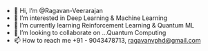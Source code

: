- 👋 Hi, I’m @Ragavan-Veerarajan
- 👀 I’m interested in Deep Learning & Machine Learning
- 🌱 I’m currently learning Reinforcement Learning & Quantum ML
- 💞️ I’m looking to collaborate on ...Quantum Computing
- 📫 How to reach me +91 - 9043478713, ragavanvphd@gmail.com



